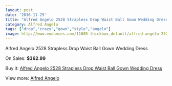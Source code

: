```yaml
---
layout: post
date: '2016-11-29'
title: "Alfred Angelo 2528 Strapless Drop Waist Ball Gown Wedding Dress"
category: Alfred Angelo
tags: ["drop","crazy","gown","style","angelo"]
image: http://www.eudances.com/11605-thickbox_default/alfred-angelo-2528-strapless-drop-waist-ball-gown-wedding-dress.jpg
---
```

Alfred Angelo 2528 Strapless Drop Waist Ball Gown Wedding Dress

On Sales: **$362.99**
<a href="https://www.eudances.com/en/alfred-angelo/3673-alfred-angelo-2528-strapless-drop-waist-ball-gown-wedding-dress.html"><amp-img layout="responsive" width="600" height="600" src="//www.eudances.com/11605-thickbox_default/alfred-angelo-2528-strapless-drop-waist-ball-gown-wedding-dress.jpg" alt="Alfred Angelo 2528 Strapless Drop Waist Ball Gown Wedding Dress 0" /></a>
<a href="https://www.eudances.com/en/alfred-angelo/3673-alfred-angelo-2528-strapless-drop-waist-ball-gown-wedding-dress.html"><amp-img layout="responsive" width="600" height="600" src="//www.eudances.com/11606-thickbox_default/alfred-angelo-2528-strapless-drop-waist-ball-gown-wedding-dress.jpg" alt="Alfred Angelo 2528 Strapless Drop Waist Ball Gown Wedding Dress 1" /></a>
<a href="https://www.eudances.com/en/alfred-angelo/3673-alfred-angelo-2528-strapless-drop-waist-ball-gown-wedding-dress.html"><amp-img layout="responsive" width="600" height="600" src="//www.eudances.com/11607-thickbox_default/alfred-angelo-2528-strapless-drop-waist-ball-gown-wedding-dress.jpg" alt="Alfred Angelo 2528 Strapless Drop Waist Ball Gown Wedding Dress 2" /></a>
<a href="https://www.eudances.com/en/alfred-angelo/3673-alfred-angelo-2528-strapless-drop-waist-ball-gown-wedding-dress.html"><amp-img layout="responsive" width="600" height="600" src="//www.eudances.com/11608-thickbox_default/alfred-angelo-2528-strapless-drop-waist-ball-gown-wedding-dress.jpg" alt="Alfred Angelo 2528 Strapless Drop Waist Ball Gown Wedding Dress 3" /></a>

Buy it: [Alfred Angelo 2528 Strapless Drop Waist Ball Gown Wedding Dress](https://www.eudances.com/en/alfred-angelo/3673-alfred-angelo-2528-strapless-drop-waist-ball-gown-wedding-dress.html "Alfred Angelo 2528 Strapless Drop Waist Ball Gown Wedding Dress")

View more: [Alfred Angelo](https://www.eudances.com/en/36-alfred-angelo "Alfred Angelo")
